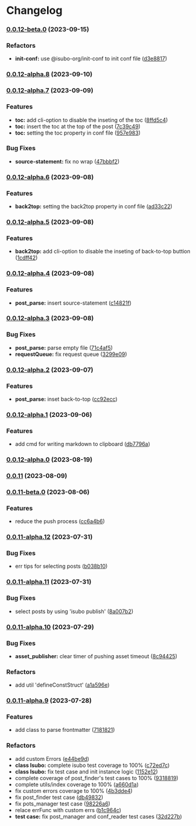 # Changelog
### [0.0.12-beta.0](https://github.com/isaaxite/deploy-posts-to-github-issue/compare/v0.0.12-alpha.8...v0.0.12-beta.0) (2023-09-15)


### Refactors

* **init-conf:** use @isubo-org/init-conf to init conf file ([d3e8817](https://github.com/isaaxite/deploy-posts-to-github-issue/commit/d3e88176ebf52164359d68649d79f35230ef387b))

### [0.0.12-alpha.8](https://github.com/isaaxite/deploy-posts-to-github-issue/compare/v0.0.12-alpha.7...v0.0.12-alpha.8) (2023-09-10)

### [0.0.12-alpha.7](https://github.com/isaaxite/deploy-posts-to-github-issue/compare/v0.0.12-alpha.6...v0.0.12-alpha.7) (2023-09-09)


### Features

* **toc:** add cli-option to disable the inseting of the toc ([8ffd5c4](https://github.com/isaaxite/deploy-posts-to-github-issue/commit/8ffd5c4b4ca9a9f9b2f4b9bb20e46c3945387ef2))
* **toc:** insert the toc at the top of the post ([7c39c49](https://github.com/isaaxite/deploy-posts-to-github-issue/commit/7c39c4974a91b3a393e961bdaddbf353a74ed592))
* **toc:** setting the toc property in conf file ([957e983](https://github.com/isaaxite/deploy-posts-to-github-issue/commit/957e983931a7f402bc3962d5a71cae9c1560458d))


### Bug Fixes

* **source-statement:** fix no wrap ([47bbbf2](https://github.com/isaaxite/deploy-posts-to-github-issue/commit/47bbbf272143fed1a5aca030753bb55b1344c071))

### [0.0.12-alpha.6](https://github.com/isaaxite/deploy-posts-to-github-issue/compare/v0.0.12-alpha.5...v0.0.12-alpha.6) (2023-09-08)


### Features

* **back2top:** setting the back2top property in conf file ([ad33c22](https://github.com/isaaxite/deploy-posts-to-github-issue/commit/ad33c22c3e757d07a19150039679dbd4abd1a7b0))

### [0.0.12-alpha.5](https://github.com/isaaxite/deploy-posts-to-github-issue/compare/v0.0.12-alpha.4...v0.0.12-alpha.5) (2023-09-08)


### Features

* **back2top:** add cli-option to disable the inseting of back-to-top buttion ([1cdff42](https://github.com/isaaxite/deploy-posts-to-github-issue/commit/1cdff42f846bd8ac491b17327da9a2227b4451e3))

### [0.0.12-alpha.4](https://github.com/isaaxite/deploy-posts-to-github-issue/compare/v0.0.12-alpha.3...v0.0.12-alpha.4) (2023-09-08)


### Features

* **post_parse:** insert source-statement ([c14821f](https://github.com/isaaxite/deploy-posts-to-github-issue/commit/c14821f8e182ba757e4b2e214c0c2c02e2b55fc7))

### [0.0.12-alpha.3](https://github.com/isaaxite/deploy-posts-to-github-issue/compare/v0.0.12-alpha.2...v0.0.12-alpha.3) (2023-09-08)


### Bug Fixes

* **post_parse:** parse empty file ([71c4af5](https://github.com/isaaxite/deploy-posts-to-github-issue/commit/71c4af5c357cb94e9b90f805f7be7f4b46013e52))
* **requestQueue:** fix request queue ([3299e09](https://github.com/isaaxite/deploy-posts-to-github-issue/commit/3299e097142343160ced4b5d50dc40cdff8f011f))

### [0.0.12-alpha.2](https://github.com/isaaxite/deploy-posts-to-github-issue/compare/v0.0.12-alpha.1...v0.0.12-alpha.2) (2023-09-07)


### Features

* **post_parse:** inset back-to-top ([cc92ecc](https://github.com/isaaxite/deploy-posts-to-github-issue/commit/cc92eccb3d288aa5d8723f16bb7281aa3be814df))

### [0.0.12-alpha.1](https://github.com/isaaxite/deploy-posts-to-github-issue/compare/v0.0.12-alpha.0...v0.0.12-alpha.1) (2023-09-06)


### Features

* add cmd for writing markdown to clipboard ([db7796a](https://github.com/isaaxite/deploy-posts-to-github-issue/commit/db7796af7e819947282099800caf1f4853275c12))

### [0.0.12-alpha.0](https://github.com/isaaxite/deploy-posts-to-github-issue/compare/v0.0.11...v0.0.12-alpha.0) (2023-08-19)

### [0.0.11](https://github.com/isaaxite/deploy-posts-to-github-issue/compare/v0.0.11-beta.0...v0.0.11) (2023-08-09)

### [0.0.11-beta.0](https://github.com/isaaxite/deploy-posts-to-github-issue/compare/v0.0.11-alpha.12...v0.0.11-beta.0) (2023-08-06)


### Features

* reduce the push process ([cc6a4b6](https://github.com/isaaxite/deploy-posts-to-github-issue/commit/cc6a4b669705505b569337b1e4db1cf88c092095))

### [0.0.11-alpha.12](https://github.com/isaaxite/deploy-posts-to-github-issue/compare/v0.0.11-alpha.11...v0.0.11-alpha.12) (2023-07-31)


### Bug Fixes

* err tips for selecting posts ([b038b10](https://github.com/isaaxite/deploy-posts-to-github-issue/commit/b038b1031fa8f7e8b2a373af62758ad11c34daf0))

### [0.0.11-alpha.11](https://github.com/isaaxite/deploy-posts-to-github-issue/compare/v0.0.11-alpha.10...v0.0.11-alpha.11) (2023-07-31)


### Bug Fixes

* select posts by using 'isubo publish' ([8a007b2](https://github.com/isaaxite/deploy-posts-to-github-issue/commit/8a007b20e3432045f14666bb10f16c505764f3e6))

### [0.0.11-alpha.10](https://github.com/isaaxite/deploy-posts-to-github-issue/compare/v0.0.11-alpha.9...v0.0.11-alpha.10) (2023-07-29)


### Bug Fixes

* **asset_publisher:** clear timer of pushing asset timeout ([8c94425](https://github.com/isaaxite/deploy-posts-to-github-issue/commit/8c94425d628d134c1ca15b035df40e75b1fc07fb))


### Refactors

* add util 'defineConstStruct' ([a1a596e](https://github.com/isaaxite/deploy-posts-to-github-issue/commit/a1a596ece994f4d1ead544e5bb9685b54245910b))

### [0.0.11-alpha.9](https://github.com/isaaxite/deploy-posts-to-github-issue/compare/v0.0.11-alpha.5...v0.0.11-alpha.9) (2023-07-28)


### Features

* add class to parse frontmatter ([7181821](https://github.com/isaaxite/deploy-posts-to-github-issue/commit/7181821917b01f42df10f47d2d86c770c38add70))


### Refactors

* add custom Errors ([e44be9d](https://github.com/isaaxite/deploy-posts-to-github-issue/commit/e44be9dc68ca095af98c50a840f35cc75a362d45))
* **class Isubo:** complete isubo test coverage to 100% ([c72ed7c](https://github.com/isaaxite/deploy-posts-to-github-issue/commit/c72ed7c67aee67e7441a6dbd79278abd9de99cd1))
* **class Isubo:** fix test case and init instance logic ([1152e12](https://github.com/isaaxite/deploy-posts-to-github-issue/commit/1152e12f6f5b1fc9367fee9e8c3976ce4201a2c9))
* complete coverage of post_finder's test cases to 100% ([9318819](https://github.com/isaaxite/deploy-posts-to-github-issue/commit/93188191c6c7b2668e935f186006ae0fd6224a12))
* complete utils/index coverage to 100% ([a660d1a](https://github.com/isaaxite/deploy-posts-to-github-issue/commit/a660d1ab591e8f9cebdffb814359aa74ea42aa5a))
* fix custom errors coverage to 100% ([4b3dde4](https://github.com/isaaxite/deploy-posts-to-github-issue/commit/4b3dde4ebcef86097a279f2929f7f4c759cb3a1c))
* fix post_finder test case ([db49832](https://github.com/isaaxite/deploy-posts-to-github-issue/commit/db49832af22fbfbe6a3dc989ba2f5170a805d125))
* fix pots_manager test case ([98226a6](https://github.com/isaaxite/deploy-posts-to-github-issue/commit/98226a6fe6e68113b7571e606b54fb9330ea5fa9))
* relace errFunc with custom errs ([b1c964c](https://github.com/isaaxite/deploy-posts-to-github-issue/commit/b1c964cbc5c2d5d05922153f091f139d7ea75f3b))
* **test case:** fix post_manager and conf_reader test cases ([32d227b](https://github.com/isaaxite/deploy-posts-to-github-issue/commit/32d227b33e405ec3e29a34c385b7ded50551ecaa))
